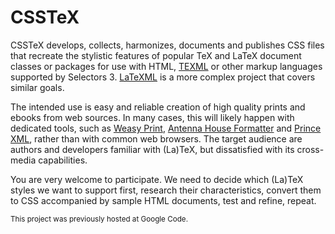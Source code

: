 # CSSTeX
CSSTeX develops, collects, harmonizes, documents and publishes CSS files that recreate the stylistic features of popular TeX and LaTeX document classes or packages for use with HTML, [TEXML] or other markup languages supported by Selectors 3. 
[LaTeXML] is a more complex project that covers similar goals.

The intended use is easy and reliable creation of high quality prints and ebooks from web sources. In many cases, this will likely happen with dedicated tools, such as [Weasy Print][weasy], [Antenna House Formatter][AHF] and [Prince XML][prince], rather than with common web browsers. The target audience are authors and developers familiar with (La)TeX, but dissatisfied with its cross-media capabilities.

You are very welcome to participate. We need to decide which (La)TeX styles we want to support first, research their characteristics, convert them to CSS accompanied by sample HTML documents, test and refine, repeat.

<small>This project was previously hosted at Google Code.</small>

[weasy]: http://weasyprint.org
[AHF]: http://www.antennahouse.com/antenna1/products/
[prince]: http://www.princexml.com
[TEXML]: http://getfo.org/texml/
[LaTeXML]: http://dlmf.nist.gov/LaTeXML/
